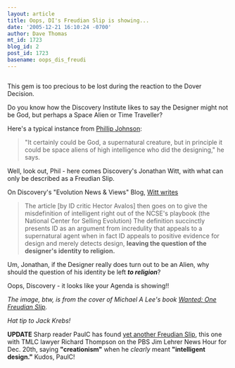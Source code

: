 ```yaml
---
layout: article
title: Oops, DI's Freudian Slip is showing...
date: '2005-12-21 16:10:24 -0700'
author: Dave Thomas
mt_id: 1723
blog_id: 2
post_id: 1723
basename: oops_dis_freudi
---
```

<img src="http://www.chrysalisbooks.co.uk/assets/covers/186105680x1.jpg" alt="" />

This gem is too precious to be lost during the reaction to the Dover Decision.

Do you know how the Discovery Institute likes to say the Designer might not be God, but perhaps a Space Alien or Time Traveller?  

Here's a typical instance from [
Phillip Johnson](http://www.sfgate.com/cgi-bin/article.cgi?f=/c/a/2002/04/21/IN214026.DTL): 

> "It certainly could be God, a supernatural creature, but in principle it could be space aliens of high intelligence who did the designing," he says.

Well, look out, Phil - here comes Discovery's Jonathan Witt, with what can only be described as a Freudian Slip. 

On Discovery's "Evolution News & Views" Blog, [Witt writes](http://www.evolutionnews.org/2005/12/iowa_state_daily_misconstrues.html)


> The article \[by ID critic Hector Avalos\] then goes on to give the misdefinition of intelligent right out of the NCSE's playbook (the National Center for Selling Evolution) The definition succinctly presents ID as an argument from incredulity that appeals to a supernatural agent when in fact ID appeals to positive evidence for design and merely detects design, **leaving the question of the designer's identity to religion.**

Um, Jonathan, if the Designer really does turn out to be an Alien, why should the question of his identity be left **_to religion_**?

Oops, Discovery - it looks like your Agenda is showing!!

_The image, btw, is from the cover of  Michael A Lee's book [Wanted: One Freudian Slip](http://www.chrysalisbooks.co.uk/book/186105680X)._

_Hat tip to Jack Krebs!_

**UPDATE** Sharp reader PaulC has found [yet another Freudian Slip](http://www.pandasthumb.org/archives/2005/12/oops_dis_freudi.html#comment-63918), this one with TMLC lawyer Richard Thompson on the PBS Jim Lehrer News Hour for Dec. 20th, saying **"creationism"** when he _clearly_ meant **"intelligent design."**  Kudos, PaulC!
